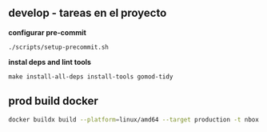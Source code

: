## develop - tareas en el proyecto

**configurar pre-commit**

```shell
./scripts/setup-precommit.sh
```



**instal deps and lint tools**

```shell
make install-all-deps install-tools gomod-tidy
```


## prod build docker
```bash
docker buildx build --platform=linux/amd64 --target production -t nbox:1  --progress=plain .
```